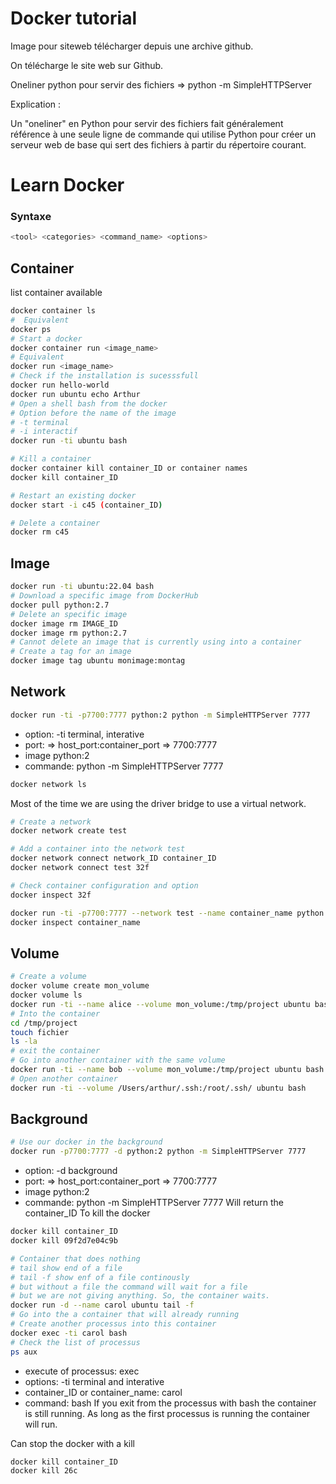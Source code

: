 # Docker tutorial

Image pour siteweb télécharger depuis une archive github.

On télécharge le site web sur Github.

Oneliner python pour servir des fichiers ⇒ python -m SimpleHTTPServer

Explication :

Un "oneliner" en Python pour servir des fichiers fait généralement référence à une seule ligne de commande qui utilise Python pour créer un serveur web de base qui sert des fichiers à partir du répertoire courant.

# Learn Docker

### Syntaxe
```bash
<tool> <categories> <command_name> <options>
```
## Container

list container available 

```bash 
docker container ls
#  Equivalent
docker ps
# Start a docker
docker container run <image_name>
# Equivalent
docker run <image_name>
# Check if the installation is sucesssfull
docker run hello-world 
docker run ubuntu echo Arthur
# Open a shell bash from the docker
# Option before the name of the image
# -t terminal
# -i interactif
docker run -ti ubuntu bash 

# Kill a container
docker container kill container_ID or container names
docker kill container_ID

# Restart an existing docker
docker start -i c45 (container_ID)

# Delete a container
docker rm c45
```
## Image

```bash
docker run -ti ubuntu:22.04 bash
# Download a specific image from DockerHub
docker pull python:2.7
# Delete an specific image
docker image rm IMAGE_ID
docker image rm python:2.7
# Cannot delete an image that is currently using into a container
# Create a tag for an image
docker image tag ubuntu monimage:montag
```
## Network

```bash
docker run -ti -p7700:7777 python:2 python -m SimpleHTTPServer 7777
```
- option: -ti terminal, interative
- port: 
    => host_port:container_port
    => 7700:7777
- image python:2
- commande: python -m SimpleHTTPServer 7777

```bash
docker network ls
```
Most of the time we are using the driver bridge to use a virtual network.
```bash
# Create a network
docker network create test

# Add a container into the network test
docker network connect network_ID container_ID 
docker network connect test 32f 

# Check container configuration and option
docker inspect 32f

docker run -ti -p7700:7777 --network test --name container_name python:2 python -m SimpleHTTPServer 7777
docker inspect container_name
```

## Volume

```bash
# Create a volume
docker volume create mon_volume
docker volume ls
docker run -ti --name alice --volume mon_volume:/tmp/project ubuntu bash
# Into the container
cd /tmp/project
touch fichier
ls -la
# exit the container
# Go into another container with the same volume
docker run -ti --name bob --volume mon_volume:/tmp/project ubuntu bash
# Open another container
docker run -ti --volume /Users/arthur/.ssh:/root/.ssh/ ubuntu bash
```
## Background
```bash 
# Use our docker in the background
docker run -p7700:7777 -d python:2 python -m SimpleHTTPServer 7777
```
- option: -d background
- port: 
    => host_port:container_port
    => 7700:7777
- image python:2
- commande: python -m SimpleHTTPServer 7777
Will return the container_ID
To kill the docker
```bash
docker kill container_ID
docker kill 09f2d7e04c9b
```

```bash
# Container that does nothing
# tail show end of a file
# tail -f show enf of a file continously
# but without a file the command will wait for a file 
# but we are not giving anything. So, the container waits.
docker run -d --name carol ubuntu tail -f
# Go into the a container that will already running
# Create another processus into this container
docker exec -ti carol bash
# Check the list of processus
ps aux
```
- execute of processus: exec
- options: -ti terminal and interative
- container_ID or container_name: carol
- command: bash
If you exit from the processus with bash the container is still running.
As long as the first processus is running the container will run.

Can stop the docker with a kill
```bash
docker kill container_ID
docker kill 26c
```